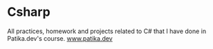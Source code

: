 # Csharp
 All practices, homework and projects related to C# that I have done in Patika.dev's course.
 www.patika.dev
